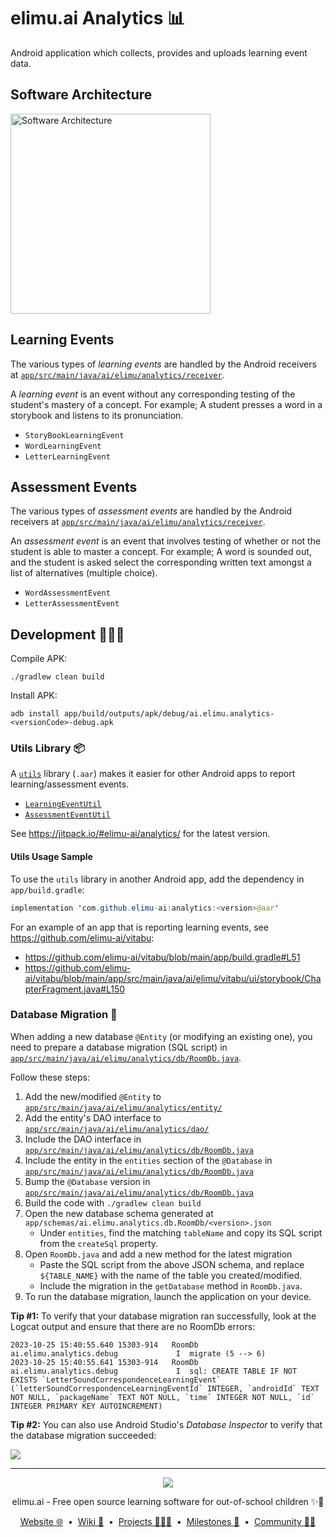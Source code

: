 # elimu.ai Analytics 📊

Android application which collects, provides and uploads learning event data.

## Software Architecture

[
  <img width="320" alt="Software Architecture" src="https://user-images.githubusercontent.com/15718174/83595568-fb6a1e00-a594-11ea-990a-10c0bd62ed11.png">
](https://github.com/elimu-ai/wiki/blob/main/SOFTWARE_ARCHITECTURE.md)

## Learning Events

The various types of _learning events_ are handled by the Android receivers at [`app/src/main/java/ai/elimu/analytics/receiver`](app/src/main/java/ai/elimu/analytics/receiver).

A _learning event_ is an event without any corresponding testing of the student's mastery of a concept. For example; A student presses a word in a storybook and listens to its pronunciation.

  * `StoryBookLearningEvent`
  * `WordLearningEvent`
  * `LetterLearningEvent`

## Assessment Events

The various types of _assessment events_ are handled by the Android receivers at [`app/src/main/java/ai/elimu/analytics/receiver`](app/src/main/java/ai/elimu/analytics/receiver).

An _assessment event_ is an event that involves testing of whether or not the student is able to master a concept. For example; A word is sounded out, and the student is asked select the corresponding written text amongst a list of alternatives (multiple choice).

  * `WordAssessmentEvent`
  * `LetterAssessmentEvent`

## Development 👩🏽‍💻

Compile APK:

```
./gradlew clean build
```

Install APK:

```
adb install app/build/outputs/apk/debug/ai.elimu.analytics-<versionCode>-debug.apk
```

### Utils Library 📦

A [`utils`](utils) library (`.aar`) makes it easier for other Android apps to report learning/assessment events.

* [`LearningEventUtil`](https://github.com/elimu-ai/analytics/blob/main/utils/src/main/java/ai/elimu/analytics/utils/LearningEventUtil.java)
* [`AssessmentEventUtil`](https://github.com/elimu-ai/analytics/blob/main/utils/src/main/java/ai/elimu/analytics/utils/AssessmentEventUtil.java)

See https://jitpack.io/#elimu-ai/analytics/ for the latest version.

#### Utils Usage Sample

To use the `utils` library in another Android app, add the dependency in `app/build.gradle`:

```java
implementation 'com.github.elimu-ai:analytics:<version>@aar'
```

For an example of an app that is reporting learning events, see https://github.com/elimu-ai/vitabu:

  * https://github.com/elimu-ai/vitabu/blob/main/app/build.gradle#L51
  * https://github.com/elimu-ai/vitabu/blob/main/app/src/main/java/ai/elimu/vitabu/ui/storybook/ChapterFragment.java#L150

### Database Migration 🔀

When adding a new database `@Entity` (or modifying an existing one), you need to prepare a database 
migration (SQL script) in 
[`app/src/main/java/ai/elimu/analytics/db/RoomDb.java`](app/src/main/java/ai/elimu/analytics/db/RoomDb.java).

Follow these steps:

1. Add the new/modified `@Entity` to [`app/src/main/java/ai/elimu/analytics/entity/`](app/src/main/java/ai/elimu/analytics/entity/)
1. Add the entity's DAO interface to [`app/src/main/java/ai/elimu/analytics/dao/`](app/src/main/java/ai/elimu/analytics/dao/)
1. Include the DAO interface in [`app/src/main/java/ai/elimu/analytics/db/RoomDb.java`](app/src/main/java/ai/elimu/analytics/db/RoomDb.java)
1. Include the entity in the `entities` section of the `@Database` in [`app/src/main/java/ai/elimu/analytics/db/RoomDb.java`](app/src/main/java/ai/elimu/analytics/db/RoomDb.java)
1. Bump the `@Database` version in [`app/src/main/java/ai/elimu/analytics/db/RoomDb.java`](app/src/main/java/ai/elimu/analytics/db/RoomDb.java)
1. Build the code with `./gradlew clean build`
1. Open the new database schema generated at `app/schemas/ai.elimu.analytics.db.RoomDb/<version>.json`
   - Under `entities`, find the matching `tableName` and copy its SQL script from the `createSql` property.
1. Open `RoomDb.java` and add a new method for the latest migration
   - Paste the SQL script from the above JSON schema, and replace `${TABLE_NAME}` with the name of the table you created/modified.
   - Include the migration in the `getDatabase` method in `RoomDb.java`.
1. To run the database migration, launch the application on your device.

**Tip #1:** To verify that your database migration ran successfully, look at the Logcat output and 
ensure that there are no RoomDb errors:
```
2023-10-25 15:40:55.640 15303-914   RoomDb                  ai.elimu.analytics.debug             I  migrate (5 --> 6)
2023-10-25 15:40:55.641 15303-914   RoomDb                  ai.elimu.analytics.debug             I  sql: CREATE TABLE IF NOT EXISTS `LetterSoundCorrespondenceLearningEvent` (`letterSoundCorrespondenceLearningEventId` INTEGER, `androidId` TEXT NOT NULL, `packageName` TEXT NOT NULL, `time` INTEGER NOT NULL, `id` INTEGER PRIMARY KEY AUTOINCREMENT)
```

**Tip #2:** You can also use Android Studio's _Database Inspector_ to verify that the database 
migration succeeded:

![](...)

---

<p align="center">
  <img src="https://github.com/elimu-ai/webapp/blob/main/src/main/webapp/static/img/logo-text-256x78.png" />
</p>
<p align="center">
  elimu.ai - Free open source learning software for out-of-school children ✨🚀
</p>
<p align="center">
  <a href="https://elimu.ai">Website 🌐</a>
  &nbsp;•&nbsp;
  <a href="https://github.com/elimu-ai/wiki#readme">Wiki 📃</a>
  &nbsp;•&nbsp;
  <a href="https://github.com/orgs/elimu-ai/projects?query=is%3Aopen">Projects 👩🏽‍💻</a>
  &nbsp;•&nbsp;
  <a href="https://github.com/elimu-ai/wiki/milestones">Milestones 🎯</a>
  &nbsp;•&nbsp;
  <a href="https://github.com/elimu-ai/wiki#open-source-community">Community 👋🏽</a>
</p>
